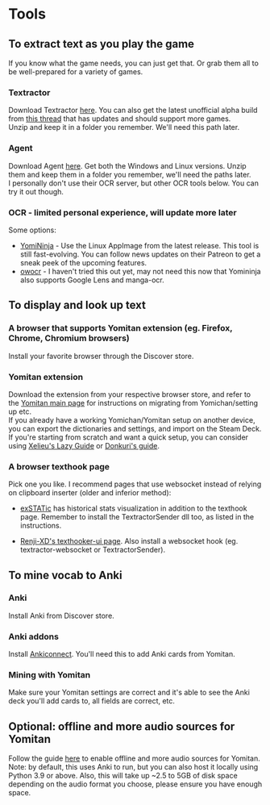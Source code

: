 # Tools

## To extract text as you play the game

If you know what the game needs, you can just get that. Or grab them all to be well-prepared for a variety of games.

### Textractor

Download Textractor [here](https://github.com/Artikash/Textractor). You can also get the latest unofficial alpha build from [this thread](https://github.com/Artikash/Textractor/issues/868) that has updates and should support more games.  
Unzip and keep it in a folder you remember. We'll need this path later.  

### Agent

Download Agent [here](https://github.com/0xDC00/agent). Get both the Windows and Linux versions. Unzip them and keep them in a folder you remember, we'll need the paths later.  
I personally don't use their OCR server, but other OCR tools below. You can try it out though.

### OCR - limited personal experience, will update more later

Some options:

- [YomiNinja](https://github.com/matt-m-o/YomiNinja) - Use the Linux AppImage from the latest release. This tool is still fast-evolving. You can follow news updates on their Patreon to get a sneak peek of the upcoming features.
- [owocr](https://github.com/AuroraWright/owocr) - I haven't tried this out yet, may not need this now that Yomininja also supports Google Lens and manga-ocr.

## To display and look up text

### A browser that supports Yomitan extension (eg. Firefox, Chrome, Chromium browsers)

Install your favorite browser through the Discover store.

### Yomitan extension

Download the extension from your respective browser store, and refer to the [Yomitan main page](https://github.com/themoeway/yomitan) for instructions on migrating from Yomichan/setting up etc.  
If you already have a working Yomichan/Yomitan setup on another device, you can export the dictionaries and settings, and import on the Steam Deck.  
If you're starting from scratch and want a quick setup, you can consider using [Xelieu's Lazy Guide](https://xelieu.github.io/jp-lazy-guide/setupYomitanOnPC/) or [Donkuri's guide](https://donkuri.github.io/learn-japanese/setup/#yomitan-setup).

### A browser texthook page

Pick one you like. I recommend pages that use websocket instead of relying on clipboard inserter (older and inferior method):  

- [exSTATic](https://github.com/KamWithK/exSTATic) has historical stats visualization in addition to the texthook page. Remember to install the TextractorSender dll too, as listed in the instructions.

- [Renji-XD's texthooker-ui page](https://github.com/Renji-XD/texthooker-ui). Also install a websocket hook (eg. textractor-websocket or TextractorSender).

## To mine vocab to Anki

### Anki

Install Anki from Discover store.

### Anki addons

Install [Ankiconnect](https://ankiweb.net/shared/info/2055492159). You'll need this to add Anki cards from Yomitan.

### Mining with Yomitan

Make sure your Yomitan settings are correct and it's able to see the Anki deck you'll add cards to, all fields are correct, etc.

## Optional: offline and more audio sources for Yomitan

Follow the guide [here](https://github.com/themoeway/local-audio-yomichan) to enable offline and more audio sources for Yomitan.  
Note: by default, this uses Anki to run, but you can also host it locally using Python 3.9 or above. Also, this will take up ~2.5 to 5GB of disk space depending on the audio format you choose, please ensure you have enough space.
